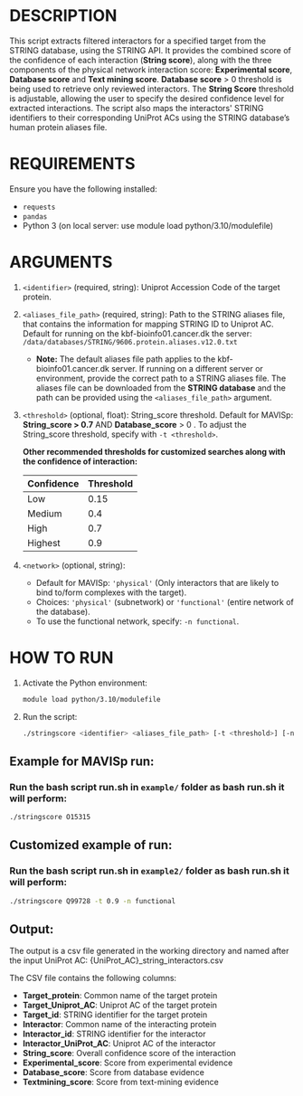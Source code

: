 # DESCRIPTION
This script extracts filtered interactors for a specified target from the STRING database, using the STRING API. 
It provides the combined score of the confidence of each interaction (**String score**), along with 
the three components of the physical network interaction score: **Experimental score**, **Database score** and **Text mining score**. 
**Database score** > 0 threshold is being used to retrieve only reviewed interactors. 
The **String Score** threshold is adjustable, allowing the user to specify the desired confidence level for extracted interactions. 
The script also maps the interactors' STRING identifiers to their corresponding UniProt ACs using the STRING database’s human protein aliases file.

# REQUIREMENTS
Ensure you have the following installed:

- `requests`
- `pandas`
- Python 3 (on local server: use module load python/3.10/modulefile)

# ARGUMENTS
1. `<identifier>` (required, string): Uniprot Accession Code of the target protein.

2. `<aliases_file_path>` (required, string): Path to the STRING aliases file, that contains the information for mapping STRING ID to Uniprot AC. Default for running on the kbf-bioinfo01.cancer.dk the server: `/data/databases/STRING/9606.protein.aliases.v12.0.txt` 
    - **Note:** The default aliases file path applies to the kbf-bioinfo01.cancer.dk server. If running on a different server or environment, provide the correct path to a STRING aliases file. The aliases file can be downloaded from the **STRING database** and the path can be provided using the `<aliases_file_path>` argument.

3. `<threshold>` (optional, float): String_score threshold. Default for MAVISp: **String_score > 0.7** AND **Database_score** > 0 .
   To adjust the String_score threshold, specify with `-t <threshold>`.

   **Other recommended thresholds for customized searches along with the confidence of interaction:**

   | Confidence | Threshold |
   |------------|-----------|
   | Low        | 0.15      |
   | Medium     | 0.4       |
   | High       | 0.7       |
   | Highest    | 0.9       |

4. `<network>` (optional, string): 
   - Default for MAVISp: `'physical'` (Only interactors that are likely to bind to/form complexes with the target).
   - Choices: `'physical'` (subnetwork) or `'functional'` (entire network of the database).
   - To use the functional network, specify: `-n functional`.

# HOW TO RUN
1. Activate the Python environment:
   ```bash
   module load python/3.10/modulefile
   ```
2. Run the script:
   ```bash
   ./stringscore <identifier> <aliases_file_path> [-t <threshold>] [-n <network>]
   ```
## Example for MAVISp run:
### Run the bash script run.sh in `example/` folder as bash run.sh it will perform: <br />
   ```bash
   ./stringscore O15315
   ```
## Customized example of run:
### Run the bash script run.sh in `example2/` folder as bash run.sh it will perform: <br />
   ```bash
   ./stringscore Q99728 -t 0.9 -n functional
   ```
## Output:
The output is a csv file generated in the working directory and named after the input UniProt AC:
{UniProt_AC}_string_interactors.csv

The CSV file contains the following columns:
- **Target_protein**: Common name of the target protein
- **Target_Uniprot_AC**: Uniprot AC of the target protein
- **Target_id**: STRING identifier for the target protein
- **Interactor**: Common name of the interacting protein
- **Interactor_id**: STRING identifier for the interactor
- **Interactor_UniProt_AC**: Uniprot AC of the interactor
- **String_score**: Overall confidence score of the interaction
- **Experimental_score**: Score from experimental evidence
- **Database_score**: Score from database evidence
- **Textmining_score**: Score from text-mining evidence
